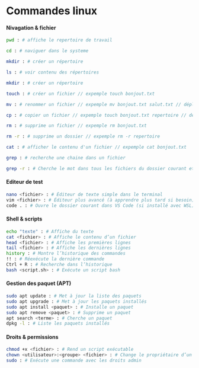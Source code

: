 # Commandes linux

#### Nivagation & fichier

```zsh
pwd : # affiche le repertoire de travail
```

```zsh
cd : # naviguer dans le systeme
```

```zsh
mkdir : # créer un répertoire
```

```zsh
ls : # voir contenu des répertoires
```

```zsh
mkdir : # créer un répertoire
```

```zsh
touch : # créer un fichier // expemple touch bonjout.txt
```

```zsh
mv : # renommer un fichier // expemple mv bonjout.txt salut.txt // déplace le fichier au meme endroit en le renommant
```

```zsh
cp : # copier un fichier // expemple touch bonjout.txt repertoire // déplace le fichier à l'intérieur du dossier répertoire
```

```zsh
rm : # supprime un fichier // expemple rm bonjout.txt
```

```zsh
rm -r : # supprime un dossier // expemple rm -r repertoire
```

```zsh
cat : # afficher le contenu d'un fichier // expemple cat bonjout.txt
```

```zsh
grep : # recherche une chaine dans un fichier
```

```zsh
grep -r : # Cherche le mot dans tous les fichiers du dossier courant et dans tous ses sous-dossiers, et dans les fichiers qu’ils contiennent, etc.
```

#### Editeur de test 

```zsh
nano <fichier> : # Éditeur de texte simple dans le terminal
vim <fichier> : # Éditeur plus avancé (à apprendre plus tard si besoin)
code . : # Ouvre le dossier courant dans VS Code (si installé avec WSL)
```

#### Shell & scripts

```zsh
echo "texte" : # Affiche du texte
cat <fichier> : # Affiche le contenu d’un fichier
head <fichier> : # Affiche les premières lignes
tail <fichier> : # Affiche les dernières lignes
history : # Montre l’historique des commandes
!! : # Réexécute la dernière commande
Ctrl + R : # Recherche dans l’historique
bash <script.sh> : # Exécute un script bash
```

#### Gestion des paquet (APT)

```zsh
sudo apt update : # Met à jour la liste des paquets
sudo apt upgrade : # Met à jour les paquets installés
sudo apt install <paquet> : # Installe un paquet
sudo apt remove <paquet> : # Supprime un paquet
apt search <terme> : # Cherche un paquet
dpkg -l : # Liste les paquets installés
```

#### Droits & permissions

```zsh
chmod +x <fichier> : # Rend un script exécutable
chown <utilisateur>:<groupe> <fichier> : # Change le propriétaire d’un fichier
sudo : # Exécute une commande avec les droits admin
```










